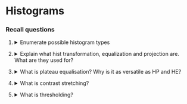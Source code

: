 # Histograms

### Recall questions

1. <details markdown=1><summary markdown="span">  Enumerate possible histogram types </summary>
    
    \
	Histogram types:
	- ==intensity==: measures brightness
	- ==RGB==: one hist per channel
	- ==cumulative==: obtained by summing up R+G+B channels

</details>

2. <details markdown=1><summary markdown="span">  Explain what hist transformation, equalization and projection are.  What are they used for?</summary>
    
    \
    ==Transformation==: keeps the original range of values monotone increasing

	![](hist1.png)

    ==Equalisation==: transforms the intensity values so that the ==histogram of the output image approximately matches the flat (uniform) histogram==. Good for ==increasing global contrast==. Here is a solid explanation https://it.wikipedia.org/wiki/Equalizzazione_dell%27istogramma.

	![](hist2.png)

    ==Projection==: assigns ==equal display space to every occupied raw signal level==, regardless of how many pixels are at that same level.  

	![](hist3.png)

</details>

3. <details markdown=1><summary markdown="span">   What is plateau equalisation? Why is it as versatile as HP and HE?</summary>
    
    \
	![](hist4.png)
	![](hist5.png)
	

</details>

4. <details markdown=1><summary markdown="span">  What is contrast stretching? </summary>
    
    \
    We ==stretch the histogram to use the full grey level range==. Computed with ![](hist6.png)

	![](hist7.png)

</details>

5. <details markdown=1><summary markdown="span">   What is thresholding?</summary>
    
    \
	==Thresholding== allows us to ==tconvert an image to b&w==

    ![](hist8.png)

	Note that this works best when the histogram is ==bimodal== - i.e. ==values concentrated in two peaks==.

</details>